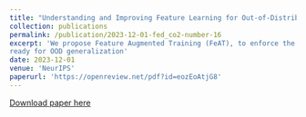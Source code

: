 ```yaml
---
title: "Understanding and Improving Feature Learning for Out-of-Distribution Generalization."
collection: publications
permalink: /publication/2023-12-01-fed_co2-number-16
excerpt: 'We propose Feature Augmented Training (FeAT), to enforce the model to learn richer features
ready for OOD generalization'
date: 2023-12-01
venue: 'NeurIPS'
paperurl: 'https://openreview.net/pdf?id=eozEoAtjG8'
---
```


[Download paper here](https://openreview.net/pdf?id=eozEoAtjG8)
